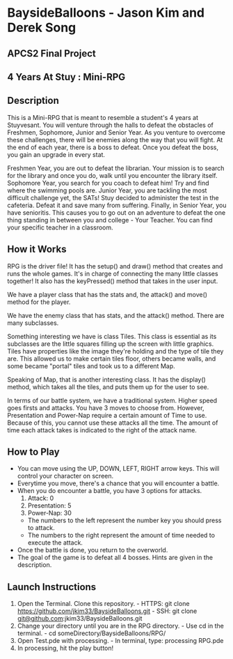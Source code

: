 # BaysideBalloons - Jason Kim and Derek Song
## APCS2 Final Project
## 4 Years At Stuy : Mini-RPG

## Description
<p>
  This is a Mini-RPG that is meant to resemble a student's 4 years at Stuyvesant. You will venture through the halls to defeat the obstacles of Freshmen, Sophomore, Junior and Senior Year. As you venture to overcome these challenges, there will be enemies along the way that you will fight. At the end of each year, there is a boss to defeat. Once you defeat the boss, you gain an upgrade in every stat. </p>
<p>
  Freshmen Year, you are out to defeat the librarian. Your mission is to search for the library and once you do, walk until you encounter the library itself. Sophomore Year, you search for you coach to defeat him! Try and find where the swimming pools are. Junior Year, you are tackling the most difficult challenge yet, the SATs! Stuy decided to administer the test in the cafeteria. Defeat it and save many from suffering. Finally, in Senior Year, you have senioritis. This causes you to go out on an adventure to defeat the one thing standing in between you and college - Your Teacher. You can find your specific teacher in a classroom. </p>
  
## How it Works
<p>
  RPG is the driver file! It has the setup() and draw() method that creates and runs the whole games. It's in charge of connecting the many little classes together! It also has the keyPressed() method that takes in the user input. </p>
<p>
  We have a player class that has the stats and, the attack() and move() method for the player. </p>
<p>
  We have the enemy class that has stats, and the attack() method. There are many subclasses.</p>
<p> 
  Something interesting we have is class Tiles. This class is essential as its subclasses are the little squares filling up the screen with little graphics. Tiles have properties like the image they're holding and the type of tile they are. This allowed us to make certain tiles floor, others became walls, and some became "portal" tiles and took us to a different Map. </p>
<p> 
  Speaking of Map, that is another interesting class. It has the display() method, which takes all the tiles, and puts them up for the user to see. </p>
<p>
  In terms of our battle system, we have a traditional system. Higher speed goes firsts and attacks. You have 3 moves to choose from. However, Presentation and Power-Nap require a certain amount of Time to use. Because of this, you cannot use these attacks all the time. The amount of time each attack takes is indicated to the right of the attack name. </p>
  
## How to Play
- You can move using the UP, DOWN, LEFT, RIGHT arrow keys. This will control your character on screen.
- Everytime you move, there's a chance that you will encounter a battle.
- When you do encounter a battle, you have 3 options for attacks. 
  1) Attack: 0
  2) Presentation: 5
  3) Power-Nap: 30
  - The numbers to the left represent the number key you should press to attack.
  - The numbers to the right represent the amount of time needed to execute the attack.
- Once the battle is done, you return to the overworld.
- The goal of the game is to defeat all 4 bosses. Hints are given in the description.
  
## Launch Instructions
  1) Open the Terminal. Clone this repository. 
    - HTTPS: git clone https://github.com/jkim33/BaysideBalloons.git
    - SSH: git clone git@github.com:jkim33/BaysideBalloons.git
  2) Change your directory until you are in the RPG directory.
    - Use cd in the terminal. 
    - cd someDirectory/BaysideBalloons/RPG/
  3) Open Test.pde with processing.
    - In terminal, type: processing RPG.pde
  4) In processing, hit the play button!

